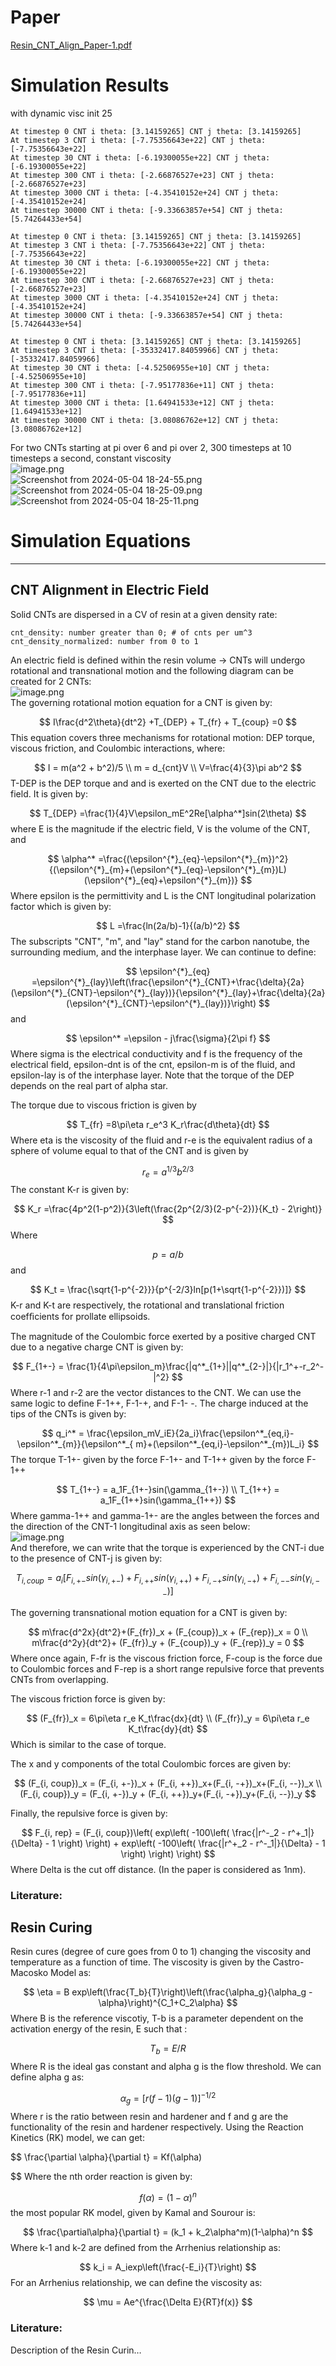   
# Paper   
[Resin\_CNT\_Align\_Paper-1.pdf](files/resin_cnt_align_paper-1.pdf)    
   
# Simulation Results   
with dynamic visc init 25   
```
At timestep 0 CNT i theta: [3.14159265] CNT j theta: [3.14159265]
At timestep 3 CNT i theta: [-7.75356643e+22] CNT j theta: [-7.75356643e+22]
At timestep 30 CNT i theta: [-6.19300055e+22] CNT j theta: [-6.19300055e+22]
At timestep 300 CNT i theta: [-2.66876527e+23] CNT j theta: [-2.66876527e+23]
At timestep 3000 CNT i theta: [-4.35410152e+24] CNT j theta: [-4.35410152e+24]
At timestep 30000 CNT i theta: [-9.33663857e+54] CNT j theta: [5.74264433e+54]
```
   
```
At timestep 0 CNT i theta: [3.14159265] CNT j theta: [3.14159265]
At timestep 3 CNT i theta: [-7.75356643e+22] CNT j theta: [-7.75356643e+22]
At timestep 30 CNT i theta: [-6.19300055e+22] CNT j theta: [-6.19300055e+22]
At timestep 300 CNT i theta: [-2.66876527e+23] CNT j theta: [-2.66876527e+23]
At timestep 3000 CNT i theta: [-4.35410152e+24] CNT j theta: [-4.35410152e+24]
At timestep 30000 CNT i theta: [-9.33663857e+54] CNT j theta: [5.74264433e+54]
```
   
```
At timestep 0 CNT i theta: [3.14159265] CNT j theta: [3.14159265]
At timestep 3 CNT i theta: [-35332417.84059966] CNT j theta: [-35332417.84059966]
At timestep 30 CNT i theta: [-4.52506955e+10] CNT j theta: [-4.52506955e+10]
At timestep 300 CNT i theta: [-7.95177836e+11] CNT j theta: [-7.95177836e+11]
At timestep 3000 CNT i theta: [1.64941533e+12] CNT j theta: [1.64941533e+12]
At timestep 30000 CNT i theta: [3.08086762e+12] CNT j theta: [3.08086762e+12]
```
   
For two CNTs starting at pi over 6 and pi over 2, 300 timesteps at 10 timesteps a second, constant viscosity   
![image.png](files/image_e.png)    
![Screenshot from 2024-05-04 18-24-55.png](files/screenshot-from-2024-05-04-18-24-55.png)    
![Screenshot from 2024-05-04 18-25-09.png](files/screenshot-from-2024-05-04-18-25-09.png)    
![Screenshot from 2024-05-04 18-25-11.png](files/screenshot-from-2024-05-04-18-25-11.png)    
   
# Simulation Equations   
 --- 
## CNT Alignment in Electric Field   
Solid CNTs are dispersed in a CV of resin at a given density rate:   
```
cnt_density: number greater than 0; # of cnts per um^3
cnt_density_normalized: number from 0 to 1
```
An electric field is defined within the resin volume → CNTs will undergo rotational and transnational motion and the following diagram can be created for 2 CNTs:   
![image.png](files/image.png)    
The governing rotational motion equation for a CNT is given by:   

$$
I\frac{d^2\theta}{dt^2} +T_{DEP} + T_{fr} + T_{coup} =0
$$
This equation covers three mechanisms for rotational motion: DEP torque, viscous friction, and Coulombic interactions, where:   

$$
I = m(a^2 + b^2)/5 \\
m = d_{cnt}V \\
V=\frac{4}{3}\pi ab^2
$$
T-DEP is the DEP torque and and is exerted on the CNT due to the electric field. It is given by:   

$$
T_{DEP} =\frac{1}{4}V\epsilon_mE^2Re[\alpha^*]sin(2\theta)
$$
where E is the magnitude if the electric field, V is the volume of the CNT, and   

$$
\alpha^* =\frac{(\epsilon^{*}_{eq}-\epsilon^{*}_{m})^2}{(\epsilon^{*}_{m}+(\epsilon^{*}_{eq}-\epsilon^{*}_{m})L)(\epsilon^{*}_{eq}+\epsilon^{*}_{m})}
$$
Where epsilon is the permittivity and L is the CNT longitudinal polarization factor which is given by:   

$$
L =\frac{ln(2a/b)-1}{(a/b)^2}
$$
The subscripts "CNT", "m", and "lay" stand for the carbon nanotube, the surrounding medium, and the interphase layer. We can continue to define:   

$$
\epsilon^{*}_{eq} =\epsilon^{*}_{lay}\left(\frac{\epsilon^{*}_{CNT}+\frac{\delta}{2a}(\epsilon^{*}_{CNT}-\epsilon^{*}_{lay})}{\epsilon^{*}_{lay}+\frac{\delta}{2a}(\epsilon^{*}_{CNT}-\epsilon^{*}_{lay})}\right)
$$
and    

$$
\epsilon^* =\epsilon - j\frac{\sigma}{2\pi f}
$$
Where sigma is the electrical conductivity and f is the frequency of the electrical field, epsilon-dnt is of the cnt, epsilon-m is of the fluid, and epsilon-lay is of the interphase layer. Note that the torque of the DEP depends on the real part of alpha star.   
   
The torque due to viscous friction is given by   

$$
T_{fr} =8\pi\eta r_e^3 K_r\frac{d\theta}{dt}
$$
Where eta is the viscosity of the fluid and r-e is the equivalent radius of a sphere of volume equal to that of the CNT and is given by   

$$
r_e =a^{1/3}b^{2/3}
$$
The constant K-r is given by:   

$$
K_r =\frac{4p^2(1-p^2)}{3\left(\frac{2p^{2/3}(2-p^{-2})}{K_t} - 2\right)}
$$
Where   

$$
p = a/b
$$
and    

$$
K_t = \frac{\sqrt{1-p^{-2}}}{p^{-2/3}ln[p(1+\sqrt{1-p^{-2}})]}
$$
K-r and K-t are respectively, the rotational and translational friction coefﬁcients for prollate ellipsoids.   
   
The magnitude of the Coulombic force exerted by a positive charged CNT due to a negative charge CNT is given by:   

$$
F_{1+-} = \frac{1}{4\pi\epsilon_m}\frac{|q^*_{1+}||q^*_{2-}|}{|r_1^+-r_2^-|^2}
$$
Where r-1 and r-2 are the vector distances to the CNT. We can use the same logic to define F-1++, F-1-+, and F-1- -. The charge induced at the tips of the CNTs is given by:   

$$
q_i^* = \frac{\epsilon_mV_iE}{2a_i}\frac{\epsilon^*_{eq,i}-\epsilon^*_{m}}{\epsilon^*_{ m}+(\epsilon^*_{eq,i}-\epsilon^*_{m})L_i}
$$
The torque T-1+- given by the force F-1+- and T-1++ given by the force F-1++   

$$
T_{1+-} = a_1F_{1+-}sin(\gamma_{1+-}) \\
T_{1++} = a_1F_{1++}sin(\gamma_{1++})
$$
Where gamma-1++ and gamma-1+- are the angles between the forces and the direction of the CNT-1 longitudinal axis as seen below:   
![image.png](files/image_0.png)    
And therefore, we can write that the torque is experienced by the CNT-i due to the presence of CNT-j is given by:   

$$
T_{i,coup} =a_i[F_{i,+-}sin(\gamma_{i,+-})+F_{i,++}sin(\gamma_{i,++})+F_{i,-+}sin(\gamma_{i,-+})+F_{i,--}sin(\gamma_{i,--})]
$$
   
The governing transnational motion equation for a CNT is given by:   

$$
m\frac{d^2x}{dt^2}+(F_{fr})_x + (F_{coup})_x + (F_{rep})_x = 0 \\
m\frac{d^2y}{dt^2}+ (F_{fr})_y + (F_{coup})_y + (F_{rep})_y = 0
$$
Where once again, F-fr is the viscous friction force, F-coup is the force due to Coulombic forces and F-rep is a short range repulsive force that prevents CNTs from overlapping.   
   
The viscous friction force is given by:   

$$
(F_{fr})_x = 6\pi\eta r_e K_t\frac{dx}{dt} \\
(F_{fr})_y = 6\pi\eta r_e K_t\frac{dy}{dt}
$$
Which is similar to the case of torque.    
   
The x and y components of the total Coulombic forces are given by:   

$$
(F_{i, coup})_x = (F_{i, +-})_x + (F_{i, ++})_x+(F_{i, -+})_x+(F_{i, --})_x \\
(F_{i, coup})_y = (F_{i, +-})_y + (F_{i, ++})_y+(F_{i, -+})_y+(F_{i, --})_y
$$
   
Finally, the repulsive force is given by:   

$$
F_{i, rep} = (F_{i, coup})\left( exp\left( -100\left( \frac{|r^-_2 - r^+_1|}{\Delta} - 1 \right) \right) + exp\left( -100\left( \frac{|r^+_2 - r^-_1|}{\Delta} - 1 \right) \right) \right)
$$
Where Delta is the cut off distance. (In the paper is considered as 1nm).    
   
### Literature:   
   
   
   
## Resin Curing   
Resin cures (degree of cure goes from 0 to 1) changing the viscosity  and temperature as a function of time. The viscosity is given by the Castro-Macosko Model as:   

$$
\eta = B exp\left(\frac{T_b}{T}\right)\left(\frac{\alpha_g}{\alpha_g - \alpha}\right)^{C_1+C_2\alpha}
$$
Where B is the reference viscotiy, T-b is a parameter dependent on the activation energy of the resin, E such that :   

$$
T_b = E/R
$$
Where R is the ideal gas constant and alpha g is the flow threshold. We can define alpha g as:   

$$
\alpha_g = [r(f-1)(g-1)]^{-1/2}
$$
Where r is the ratio between resin and hardener and f and g are the functionality of the resin and hardener respectively. Using the Reaction Kinetics (RK) model, we can get:   

$$
\frac{\partial \alpha}{\partial t} = Kf(\alpha)


$$
Where the nth order reaction is given by:   

$$
f(\alpha) = (1-\alpha) ^n
$$
the most popular RK model, given by Kamal and Sourour is:    

$$
\frac{\partial\alpha}{\partial t} = (k_1 + k_2\alpha^m)(1-\alpha)^n
$$
Where k-1 and k-2 are defined from the Arrhenius relationship as:   

$$
k_i = A_iexp\left(\frac{-E_i}{T}\right)
$$
For an Arrhenius relationship, we can define the viscosity as:   

$$
\mu = Ae^{\frac{\Delta E}{RT}f(x)}
$$
### Literature:   
Description of the Resin Curin…    
   
